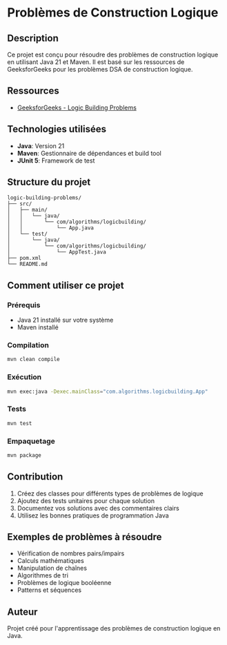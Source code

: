 # Problèmes de Construction Logique

## Description
Ce projet est conçu pour résoudre des problèmes de construction logique en utilisant Java 21 et Maven. Il est basé sur les ressources de GeeksforGeeks pour les problèmes DSA de construction logique.

## Ressources
- [GeeksforGeeks - Logic Building Problems](https://www.geeksforgeeks.org/dsa/logic-building-problems/)

## Technologies utilisées
- **Java**: Version 21
- **Maven**: Gestionnaire de dépendances et build tool
- **JUnit 5**: Framework de test

## Structure du projet
```
logic-building-problems/
├── src/
│   ├── main/
│   │   └── java/
│   │       └── com/algorithms/logicbuilding/
│   │           └── App.java
│   └── test/
│       └── java/
│           └── com/algorithms/logicbuilding/
│               └── AppTest.java
├── pom.xml
└── README.md
```

## Comment utiliser ce projet

### Prérequis
- Java 21 installé sur votre système
- Maven installé

### Compilation
```bash
mvn clean compile
```

### Exécution
```bash
mvn exec:java -Dexec.mainClass="com.algorithms.logicbuilding.App"
```

### Tests
```bash
mvn test
```

### Empaquetage
```bash
mvn package
```

## Contribution
1. Créez des classes pour différents types de problèmes de logique
2. Ajoutez des tests unitaires pour chaque solution
3. Documentez vos solutions avec des commentaires clairs
4. Utilisez les bonnes pratiques de programmation Java

## Exemples de problèmes à résoudre
- Vérification de nombres pairs/impairs
- Calculs mathématiques
- Manipulation de chaînes
- Algorithmes de tri
- Problèmes de logique booléenne
- Patterns et séquences

## Auteur
Projet créé pour l'apprentissage des problèmes de construction logique en Java. 